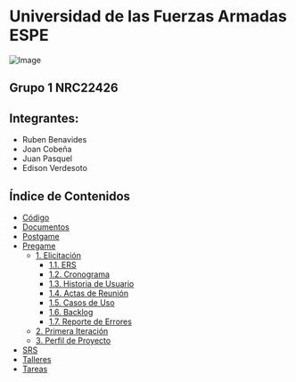 # Universidad de las Fuerzas Armadas ESPE
![Image](https://github.com/user-attachments/assets/6eea1ab2-5539-4c62-911d-75f0a347322e)

## Grupo 1 NRC22426 

## Integrantes:
- Ruben Benavides 
- Joan Cobeña 
- Juan Pasquel 
- Edison Verdesoto 

## Índice de Contenidos

- [Código](https://github.com/EDVerdesoto/_22426_G1_ADS/tree/main/CODIGO/SD)
- [Documentos](https://github.com/EDVerdesoto/_22426_G1_ADS/tree/main/DOCUMENTOS)
- [Postgame](https://github.com/EDVerdesoto/_22426_G1_ADS/tree/main/POSTGAME)
- [Pregame](https://github.com/EDVerdesoto/_22426_G1_ADS/tree/main/PREGAME)
  - [1. Elicitación](https://github.com/EDVerdesoto/_22426_G1_ADS/tree/main/PREGAME/1.%20ELICITACI%C3%93N)
    - [1.1. ERS](https://github.com/EDVerdesoto/_22426_G1_ADS/tree/main/PREGAME/1.%20ELICITACI%C3%93N/1.1.%20ERS)
    - [1.2. Cronograma](https://github.com/EDVerdesoto/_22426_G1_ADS/tree/main/PREGAME/1.%20ELICITACI%C3%93N/1.2.%20Cronograma)
    - [1.3. Historia de Usuario](https://github.com/EDVerdesoto/_22426_G1_ADS/tree/main/PREGAME/1.%20ELICITACI%C3%93N/1.3.%20Historia%20de%20Usuario)
    - [1.4. Actas de Reunión](https://github.com/EDVerdesoto/_22426_G1_ADS/tree/main/PREGAME/1.%20ELICITACI%C3%93N/1.4.%20Actas%20de%20Reunion)
    - [1.5. Casos de Uso](https://github.com/EDVerdesoto/_22426_G1_ADS/tree/main/PREGAME/1.%20ELICITACI%C3%93N/1.5.%20Caso%20de%20Uso)
    - [1.6. Backlog](https://github.com/EDVerdesoto/_22426_G1_ADS/tree/main/PREGAME/1.%20ELICITACI%C3%93N/1.6.%20Backlog)
    - [1.7. Reporte de Errores](https://github.com/EDVerdesoto/_22426_G1_ADS/tree/main/PREGAME/1.%20ELICITACI%C3%93N/1.7.%20Reporte%20de%20Errores)
  - [2. Primera Iteración](https://github.com/EDVerdesoto/_22426_G1_ADS/tree/main/PREGAME/2.%20PRIMERA%20ITERACI%C3%93N)
  - [3. Perfil de Proyecto](https://github.com/EDVerdesoto/_22426_G1_ADS/tree/main/PREGAME/3.%20PERFIL%20DE%20PROYECTO)
- [SRS](https://github.com/EDVerdesoto/_22426_G1_ADS/tree/main/SRS)
- [Talleres](https://github.com/EDVerdesoto/_22426_G1_ADS/tree/main/Talleres)
- [Tareas](https://github.com/EDVerdesoto/_22426_G1_ADS/tree/main/Tareas)

